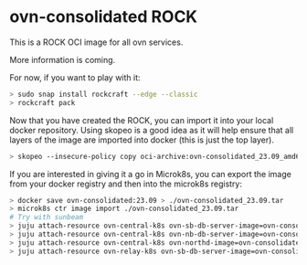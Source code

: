 # ovn-consolidated ROCK

This is a ROCK OCI image for all ovn services.

More information is coming.

For now, if you want to play with it:

```bash
> sudo snap install rockcraft --edge --classic
> rockcraft pack
```

Now that you have created the ROCK, you can import it into
your local docker repository. Using skopeo is a good idea as
it will help ensure that all layers of the image are imported
into docker (this is just the top layer).

```bash
> skopeo --insecure-policy copy oci-archive:ovn-consolidated_23.09_amd64.rock docker-daemon:ovn-consolidated:23.09
```

If you are interested in giving it a go in Microk8s, you can
export the image from your docker registry and then into the
microk8s registry:

```bash
> docker save ovn-consolidated:23.09 > ./ovn-consolidated_23.09.tar
> microk8s ctr image import ./ovn-consolidated_23.09.tar
# Try with sunbeam
> juju attach-resource ovn-central-k8s ovn-sb-db-server-image=ovn-consolidated:23.09
> juju attach-resource ovn-central-k8s ovn-nb-db-server-image=ovn-consolidated:23.09
> juju attach-resource ovn-central-k8s ovn-northd-image=ovn-consolidated:23.09
> juju attach-resource ovn-relay-k8s ovn-sb-db-server-image=ovn-consolidated:23.09
```
